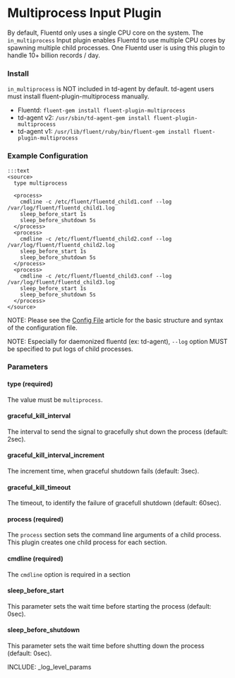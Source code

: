 # Multiprocess Input Plugin

By default, Fluentd only uses a single CPU core on the system. The `in_multiprocess` Input plugin enables Fluentd to use multiple CPU cores by spawning multiple child processes. One Fluentd user is using this plugin to handle 10+ billion records / day.

### Install

`in_multiprocess` is NOT included in td-agent by default. td-agent users must install fluent-plugin-multiprocess manually.

* Fluentd: `fluent-gem install fluent-plugin-multiprocess`
* td-agent v2: `/usr/sbin/td-agent-gem install fluent-plugin-multiprocess`
* td-agent v1: `/usr/lib/fluent/ruby/bin/fluent-gem install fluent-plugin-multiprocess`

### Example Configuration

    :::text
    <source>
      type multiprocess

      <process>
        cmdline -c /etc/fluent/fluentd_child1.conf --log /var/log/fluent/fluentd_child1.log
        sleep_before_start 1s
        sleep_before_shutdown 5s
      </process>
      <process>
        cmdline -c /etc/fluent/fluentd_child2.conf --log /var/log/fluent/fluentd_child2.log
        sleep_before_start 1s
        sleep_before_shutdown 5s
      </process>
      <process>
        cmdline -c /etc/fluent/fluentd_child3.conf --log /var/log/fluent/fluentd_child3.log
        sleep_before_start 1s
        sleep_before_shutdown 5s
      </process>
    </source>

NOTE: Please see the <a href="config-file">Config File</a> article for the basic structure and syntax of the configuration file.

NOTE: Especially for daemonized fluentd (ex: td-agent), `--log` option MUST be specified to put logs of child processes.

### Parameters

#### type (required)
The value must be `multiprocess`.

#### graceful_kill_interval
The interval to send the signal to gracefully shut down the process (default: 2sec).

#### graceful_kill_interval_increment
The increment time, when graceful shutdown fails (default: 3sec).

#### graceful_kill_timeout
The timeout, to identify the failure of gracefull shutdown (default: 60sec).

#### process (required)
The `process` section sets the command line arguments of a child process. This plugin creates one child process for each <process> section.

#### cmdline (required)
The `cmdline` option is required in a <process> section

#### sleep_before_start
This parameter sets the wait time before starting the process (default: 0sec).

#### sleep_before_shutdown
This parameter sets the wait time before shutting down the process (default: 0sec).

INCLUDE: _log_level_params

